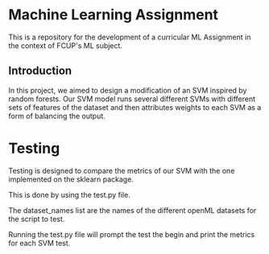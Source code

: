 # Machine Learning Assignment
This is a repository for the development of a curricular ML Assignment in the context of FCUP's ML subject.

## Introduction

In this project, we aimed to design a modification of an SVM inspired by random forests. Our SVM model runs several different SVMs with different sets of features of the dataset and then attributes weights to each SVM as a form of balancing the output.

# Testing

Testing is designed to compare the metrics of our SVM with the one implemented on the sklearn package.

This is done by using the test.py file.

The dataset_names list are the names of the different openML datasets for the script to test.

Running the test.py file will prompt the test the begin and print the metrics for each SVM test.